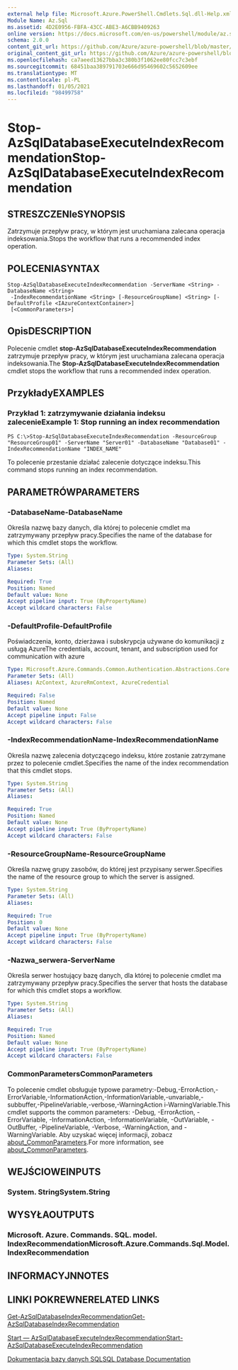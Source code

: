 ```yaml
---
external help file: Microsoft.Azure.PowerShell.Cmdlets.Sql.dll-Help.xml
Module Name: Az.Sql
ms.assetid: 4D2E0956-FBFA-43CC-ABE3-A6CBB9409263
online version: https://docs.microsoft.com/en-us/powershell/module/az.sql/stop-azsqldatabaseexecuteindexrecommendation
schema: 2.0.0
content_git_url: https://github.com/Azure/azure-powershell/blob/master/src/Sql/Sql/help/Stop-AzSqlDatabaseExecuteIndexRecommendation.md
original_content_git_url: https://github.com/Azure/azure-powershell/blob/master/src/Sql/Sql/help/Stop-AzSqlDatabaseExecuteIndexRecommendation.md
ms.openlocfilehash: ca7aeed13627bba3c380b3f1062ee80fcc7c3ebf
ms.sourcegitcommit: 68451baa389791703e666d95469602c5652609ee
ms.translationtype: MT
ms.contentlocale: pl-PL
ms.lasthandoff: 01/05/2021
ms.locfileid: "98499758"
---
```

# <span data-ttu-id="52d2d-101">Stop-AzSqlDatabaseExecuteIndexRecommendation</span><span class="sxs-lookup"><span data-stu-id="52d2d-101">Stop-AzSqlDatabaseExecuteIndexRecommendation</span></span>

## <span data-ttu-id="52d2d-102">STRESZCZENIe</span><span class="sxs-lookup"><span data-stu-id="52d2d-102">SYNOPSIS</span></span>
<span data-ttu-id="52d2d-103">Zatrzymuje przepływ pracy, w którym jest uruchamiana zalecana operacja indeksowania.</span><span class="sxs-lookup"><span data-stu-id="52d2d-103">Stops the workflow that runs a recommended index operation.</span></span>

## <span data-ttu-id="52d2d-104">POLECENIA</span><span class="sxs-lookup"><span data-stu-id="52d2d-104">SYNTAX</span></span>

```
Stop-AzSqlDatabaseExecuteIndexRecommendation -ServerName <String> -DatabaseName <String>
 -IndexRecommendationName <String> [-ResourceGroupName] <String> [-DefaultProfile <IAzureContextContainer>]
 [<CommonParameters>]
```

## <span data-ttu-id="52d2d-105">Opis</span><span class="sxs-lookup"><span data-stu-id="52d2d-105">DESCRIPTION</span></span>
<span data-ttu-id="52d2d-106">Polecenie cmdlet **stop-AzSqlDatabaseExecuteIndexRecommendation** zatrzymuje przepływ pracy, w którym jest uruchamiana zalecana operacja indeksowania.</span><span class="sxs-lookup"><span data-stu-id="52d2d-106">The **Stop-AzSqlDatabaseExecuteIndexRecommendation** cmdlet stops the workflow that runs a recommended index operation.</span></span>

## <span data-ttu-id="52d2d-107">Przykłady</span><span class="sxs-lookup"><span data-stu-id="52d2d-107">EXAMPLES</span></span>

### <span data-ttu-id="52d2d-108">Przykład 1: zatrzymywanie działania indeksu zalecenie</span><span class="sxs-lookup"><span data-stu-id="52d2d-108">Example 1: Stop running an index recommendation</span></span>
```
PS C:\>Stop-AzSqlDatabaseExecuteIndexRecommendation -ResourceGroup "ResourceGroup01" -ServerName "Server01" -DatabaseName "Database01" -IndexRecommendationName "INDEX_NAME"
```

<span data-ttu-id="52d2d-109">To polecenie przestanie działać zalecenie dotyczące indeksu.</span><span class="sxs-lookup"><span data-stu-id="52d2d-109">This command stops running an index recommendation.</span></span>

## <span data-ttu-id="52d2d-110">PARAMETRÓW</span><span class="sxs-lookup"><span data-stu-id="52d2d-110">PARAMETERS</span></span>

### <span data-ttu-id="52d2d-111">-DatabaseName</span><span class="sxs-lookup"><span data-stu-id="52d2d-111">-DatabaseName</span></span>
<span data-ttu-id="52d2d-112">Określa nazwę bazy danych, dla której to polecenie cmdlet ma zatrzymywany przepływ pracy.</span><span class="sxs-lookup"><span data-stu-id="52d2d-112">Specifies the name of the database for which this cmdlet stops the workflow.</span></span>

```yaml
Type: System.String
Parameter Sets: (All)
Aliases:

Required: True
Position: Named
Default value: None
Accept pipeline input: True (ByPropertyName)
Accept wildcard characters: False
```

### <span data-ttu-id="52d2d-113">-DefaultProfile</span><span class="sxs-lookup"><span data-stu-id="52d2d-113">-DefaultProfile</span></span>
<span data-ttu-id="52d2d-114">Poświadczenia, konto, dzierżawa i subskrypcja używane do komunikacji z usługą Azure</span><span class="sxs-lookup"><span data-stu-id="52d2d-114">The credentials, account, tenant, and subscription used for communication with azure</span></span>

```yaml
Type: Microsoft.Azure.Commands.Common.Authentication.Abstractions.Core.IAzureContextContainer
Parameter Sets: (All)
Aliases: AzContext, AzureRmContext, AzureCredential

Required: False
Position: Named
Default value: None
Accept pipeline input: False
Accept wildcard characters: False
```

### <span data-ttu-id="52d2d-115">-IndexRecommendationName</span><span class="sxs-lookup"><span data-stu-id="52d2d-115">-IndexRecommendationName</span></span>
<span data-ttu-id="52d2d-116">Określa nazwę zalecenia dotyczącego indeksu, które zostanie zatrzymane przez to polecenie cmdlet.</span><span class="sxs-lookup"><span data-stu-id="52d2d-116">Specifies the name of the index recommendation that this cmdlet stops.</span></span>

```yaml
Type: System.String
Parameter Sets: (All)
Aliases:

Required: True
Position: Named
Default value: None
Accept pipeline input: True (ByPropertyName)
Accept wildcard characters: False
```

### <span data-ttu-id="52d2d-117">-ResourceGroupName</span><span class="sxs-lookup"><span data-stu-id="52d2d-117">-ResourceGroupName</span></span>
<span data-ttu-id="52d2d-118">Określa nazwę grupy zasobów, do której jest przypisany serwer.</span><span class="sxs-lookup"><span data-stu-id="52d2d-118">Specifies the name of the resource group to which the server is assigned.</span></span>

```yaml
Type: System.String
Parameter Sets: (All)
Aliases:

Required: True
Position: 0
Default value: None
Accept pipeline input: True (ByPropertyName)
Accept wildcard characters: False
```

### <span data-ttu-id="52d2d-119">-Nazwa_serwera</span><span class="sxs-lookup"><span data-stu-id="52d2d-119">-ServerName</span></span>
<span data-ttu-id="52d2d-120">Określa serwer hostujący bazę danych, dla której to polecenie cmdlet ma zatrzymywany przepływ pracy.</span><span class="sxs-lookup"><span data-stu-id="52d2d-120">Specifies the server that hosts the database for which this cmdlet stops a workflow.</span></span>

```yaml
Type: System.String
Parameter Sets: (All)
Aliases:

Required: True
Position: Named
Default value: None
Accept pipeline input: True (ByPropertyName)
Accept wildcard characters: False
```

### <span data-ttu-id="52d2d-121">CommonParameters</span><span class="sxs-lookup"><span data-stu-id="52d2d-121">CommonParameters</span></span>
<span data-ttu-id="52d2d-122">To polecenie cmdlet obsługuje typowe parametry:-Debug,-ErrorAction,-ErrorVariable,-InformationAction,-InformationVariable,-unvariable,-subbuffer,-PipelineVariable,-verbose,-WarningAction i-WarningVariable.</span><span class="sxs-lookup"><span data-stu-id="52d2d-122">This cmdlet supports the common parameters: -Debug, -ErrorAction, -ErrorVariable, -InformationAction, -InformationVariable, -OutVariable, -OutBuffer, -PipelineVariable, -Verbose, -WarningAction, and -WarningVariable.</span></span> <span data-ttu-id="52d2d-123">Aby uzyskać więcej informacji, zobacz [about_CommonParameters](http://go.microsoft.com/fwlink/?LinkID=113216).</span><span class="sxs-lookup"><span data-stu-id="52d2d-123">For more information, see [about_CommonParameters](http://go.microsoft.com/fwlink/?LinkID=113216).</span></span>

## <span data-ttu-id="52d2d-124">WEJŚCIOWE</span><span class="sxs-lookup"><span data-stu-id="52d2d-124">INPUTS</span></span>

### <span data-ttu-id="52d2d-125">System. String</span><span class="sxs-lookup"><span data-stu-id="52d2d-125">System.String</span></span>

## <span data-ttu-id="52d2d-126">WYSYŁA</span><span class="sxs-lookup"><span data-stu-id="52d2d-126">OUTPUTS</span></span>

### <span data-ttu-id="52d2d-127">Microsoft. Azure. Commands. SQL. model. IndexRecommendation</span><span class="sxs-lookup"><span data-stu-id="52d2d-127">Microsoft.Azure.Commands.Sql.Model.IndexRecommendation</span></span>

## <span data-ttu-id="52d2d-128">INFORMACYJN</span><span class="sxs-lookup"><span data-stu-id="52d2d-128">NOTES</span></span>

## <span data-ttu-id="52d2d-129">LINKI POKREWNE</span><span class="sxs-lookup"><span data-stu-id="52d2d-129">RELATED LINKS</span></span>

[<span data-ttu-id="52d2d-130">Get-AzSqlDatabaseIndexRecommendation</span><span class="sxs-lookup"><span data-stu-id="52d2d-130">Get-AzSqlDatabaseIndexRecommendation</span></span>](./Get-AzSqlDatabaseIndexRecommendation.md)

[<span data-ttu-id="52d2d-131">Start — AzSqlDatabaseExecuteIndexRecommendation</span><span class="sxs-lookup"><span data-stu-id="52d2d-131">Start-AzSqlDatabaseExecuteIndexRecommendation</span></span>](./Start-AzSqlDatabaseExecuteIndexRecommendation.md)

[<span data-ttu-id="52d2d-132">Dokumentacja bazy danych SQL</span><span class="sxs-lookup"><span data-stu-id="52d2d-132">SQL Database Documentation</span></span>](https://docs.microsoft.com/azure/sql-database/)



